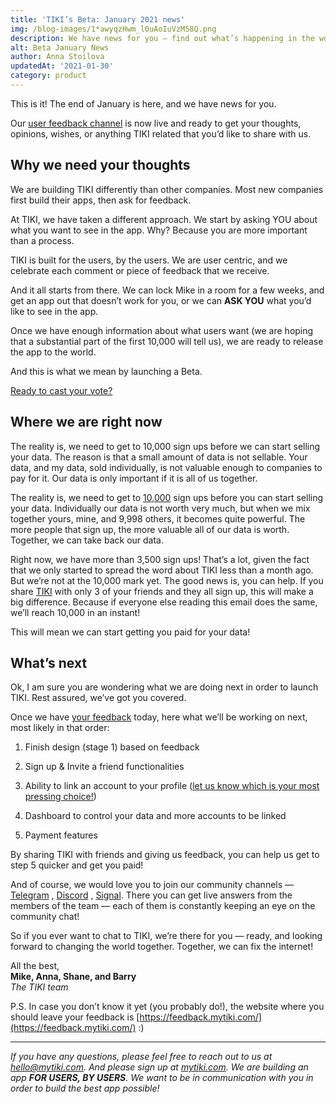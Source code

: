 ```yaml
---
title: 'TIKI’s Beta: January 2021 news'
img: /blog-images/1*awyqzHwm_l0uAoIuVzM58Q.png
description: We have news for you — find out what’s happening in the world of TIKI!
alt: Beta January News
author: Anna Stoilova
updatedAt: '2021-01-30'
category: product
---
```

This is it! The end of January is here, and we have news for you.

Our [user feedback channel](https://feedback.mytiki.com) is now live and ready to get your thoughts, opinions, wishes,
or anything TIKI related that you’d like to share with us.

## Why we need your thoughts

We are building TIKI differently than other companies. Most new companies first build their apps, then ask for feedback.

At TIKI, we have taken a different approach. We start by asking YOU about what you want to see in the app. Why? Because
you are more important than a process.

TIKI is built for the users, by the users. We are user centric, and we celebrate each comment or piece of feedback that
we receive.

And it all starts from there. We can lock Mike in a room for a few weeks, and get an app out that doesn’t work for you,
or we can **ASK YOU** what you’d like to see in the app.

Once we have enough information about what users want (we are hoping that a substantial part of the first 10,000 will
tell us), we are ready to release the app to the world.

And this is what we mean by launching a Beta.

[Ready to cast your vote?](https://feedback.mytiki.com/)

## Where we are right now

The reality is, we need to get to 10,000 sign ups before we can start selling your data. The reason is that a small
amount of data is not sellable. Your data, and my data, sold individually, is not valuable enough to companies to pay
for it. Our data is only important if it is all of us together.

The reality is, we need to get to [10,000](https://mytiki.com/blog/when-is-launch) sign ups before you can start selling
your data. Individually our data is not worth very much, but when we mix together yours, mine, and 9,998 others, it
becomes quite powerful. The more people that sign up, the more valuable all of our data is worth. Together, we can take
back our data.

Right now, we have more than 3,500 sign ups! That’s a lot, given the fact that we only started to spread the word about
TIKI less than a month ago. But we’re not at the 10,000 mark yet. The good news is, you can help. If you
share [TIKI](http://www.mytiki.com/) with only 3 of your friends and they all sign up, this will make a big difference.
Because if everyone else reading this email does the same, we’ll reach 10,000 in an instant!

This will mean we can start getting you paid for your data!

## What’s next

Ok, I am sure you are wondering what we are doing next in order to launch TIKI. Rest assured, we’ve got you covered.

Once we have [your feedback](http://feedback.mytiki.com/) today, here what we’ll be working on next, most likely in that
order:

1. Finish design (stage 1) based on feedback

2. Sign up & Invite a friend functionalities

3. Ability to link an account to your
   profile ([let us know which is your most pressing choice!](http://feedback.mytiki.com/))

4. Dashboard to control your data and more accounts to be linked

5. Payment features

By sharing TIKI with friends and giving us feedback, you can help us get to step 5 quicker and get you paid!

And of course, we would love you to join our community channels — [Telegram](https://t.me/mytikiapp)
, [Discord](https://discord.com/invite/evjYQq48Be)
, [Signal](https://signal.group/#CjQKIA66Eq2VHecpcCd-cu-dziozMRSH3EuQdcZJNyMOYNi5EhC0coWtjWzKQ1dDKEjMqhkP). There you
can get live answers from the members of the team — each of them is constantly keeping an eye on the community chat!

So if you ever want to chat to TIKI, we’re there for you — ready, and looking forward to changing the world together.
Together, we can fix the internet!

All the best,  
**Mike, Anna, Shane, and Barry**  
*The TIKI team*

P.S. In case you don’t know it yet (you probably do!), the website where you should leave your feedback
is [https://feedback.mytiki.com/](https://feedback.mytiki.com/) :)

---

*If you have any questions, please feel free to reach out to us at [hello@mytiki.com](mailto:hello@mytiki.com). And
please sign up at [mytiki.com](https://mytiki.com/#signup). We are building an app **FOR USERS, BY USERS**. We want to
be in communication with you in order to build the best app possible!*
